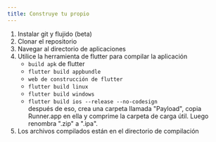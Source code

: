 ```yaml
---
title: Construye tu propio
---
```


1. Instalar git y flujido (beta)
2. Clonar el repositorio
3. Navegar al directorio de aplicaciones
4. Utilice la herramienta de flutter para compilar la aplicación
   - `build apk` de flutter
   - `flutter build appbundle`
   - `web de construcción de flutter`
   - `flutter build linux`
   - `flutter build windows`
   - `flutter build ios --release --no-codesign`\
     después de eso, crea una carpeta llamada "Payload", copia Runner.app en ella y comprime la carpeta de carga útil. Luego renombra ".zip" a ".ipa".
5. Los archivos compilados están en el directorio de compilación
